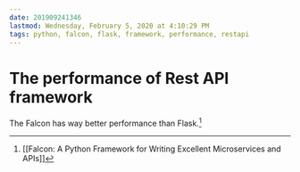 ```yaml
---
date: 201909241346
lastmod: Wednesday, February 5, 2020 at 4:10:29 PM
tags: python, falcon, flask, framework, performance, restapi
---
```

# The performance of Rest API framework

The Falcon has way better performance than Flask.[^3488CB26647B]

[^3488CB26647B]: [[Falcon: A Python Framework for Writing Excellent Microservices and APIs]]
